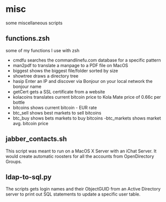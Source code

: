# misc
some miscellaneous scripts
## functions.zsh
some of my functions I use with zsh
- cmdfu
searches the commandlinefu.com database for a specific pattern
- man2pdf
to translate a manpage to a PDF file on MacOS
- biggest
shows the biggest file/folder sorted by size
- showtree
draws a directory tree
- hasip
Enter an IP and discover via Bonjour on your local network the bonjour name
- getCert
gets a SSL certificate from a website
- kolacoins
translates current bitcoin price to Kola Mate price of 0.66c per bottle
- bitcoins
shows current bitcoin - EUR rate
- btc_sell
shows best markets to sell bitcoins
- btc_buy
shows bets markets to buy bitcoins
-btc_markets
shows market avg. bitcoin price

## jabber_contacts.sh
This script was meant to run on a MacOS X Server with an iChat Server.
It would create automatic roosters for all the accounts from OpenDirectory Groups.

## ldap-to-sql.py
The scripts gets login names and their ObjectGUID from an Active Directory server
to print out SQL statements to update a specific user table.
